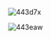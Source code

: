 ![443d7x](https://user-images.githubusercontent.com/31488481/83884805-43d93580-a767-11ea-9233-3fdb55921e06.gif)

![443eaw](https://user-images.githubusercontent.com/31488481/83885191-d2e64d80-a767-11ea-82e0-99ad9c943afc.gif)


